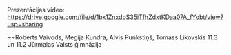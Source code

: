 Prezentācijas video:
https://drive.google.com/file/d/1bx1ZnxdbS35iTfhZdxtKDaa07A_fYobt/view?usp=sharing

~~Roberts Vaivods, Megija Kundra, Alvis Punkstiņš, Tomass Likovskis 
11.3 un 11.2 Jūrmalas Valsts ģimnāzija
